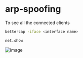 # arp-spoofing
To see all the connected clients
```bash
bettercap -iface <interface name>
```

```bash
net.show
```
![image](https://github.com/user-attachments/assets/8b61d59e-e90f-435b-914e-1de02ddaeb3e)
